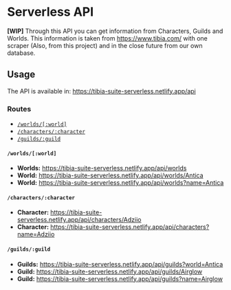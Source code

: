 # Serverless API

**[WIP]** Through this API you can get information from Characters, Guilds and Worlds. This information is taken from https://www.tibia.com/ with one scraper (Also, from this project) and in the close future from our own database.

## Usage

The API is available in: https://tibia-suite-serverless.netlify.app/api

### Routes
* [`/worlds/[:world]`](#worlds)
* [`/characters/:character`](#characters)
* [`/guilds/:guild`](#guilds)

#### `/worlds/[:world]`
- **Worlds:** https://tibia-suite-serverless.netlify.app/api/worlds
- **World:** https://tibia-suite-serverless.netlify.app/api/worlds/Antica
- **World:** https://tibia-suite-serverless.netlify.app/api/worlds?name=Antica

#### `/characters/:character`
- **Character:** https://tibia-suite-serverless.netlify.app/api/characters/Adziio
- **Character:** https://tibia-suite-serverless.netlify.app/api/characters?name=Adziio

#### `/guilds/:guild`
- **Guilds:** https://tibia-suite-serverless.netlify.app/api/guilds?world=Antica
- **Guild:** https://tibia-suite-serverless.netlify.app/api/guilds/Airglow
- **Guild:** https://tibia-suite-serverless.netlify.app/api/guilds?name=Airglow
